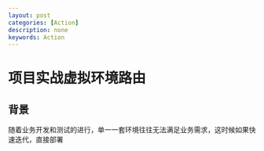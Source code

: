 ```yaml
---
layout: post
categories: [Action]
description: none
keywords: Action
---
```

# 项目实战虚拟环境路由

## 背景
随着业务开发和测试的进行，单一一套环境往往无法满足业务需求，这时候如果快速迭代，直接部署
































































